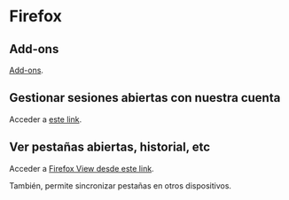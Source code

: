 # Firefox

## Add-ons

[Add-ons](add-ons.html).

## Gestionar sesiones abiertas con nuestra cuenta

Acceder a [este link](https://accounts.firefox.com/settings).

## Ver pestañas abiertas, historial, etc

Acceder a [Firefox View desde este link](about:firefoxview).

También, permite sincronizar pestañas en otros dispositivos.

